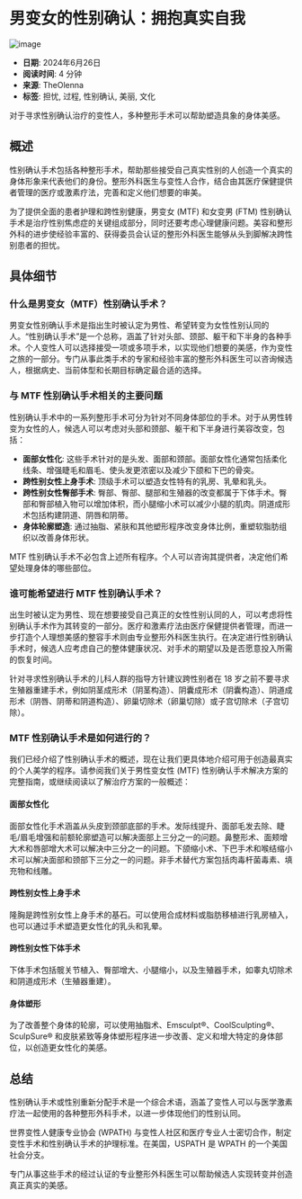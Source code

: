 # 男变女的性别确认：拥抱真实自我

![image](https://theolenna.com/wp-content/uploads/2024/06/tetiana-kobzeva-fKcKqbLgDS4-unsplash.jpg)

-   **日期**: 2024年6月26日
-   **阅读时间**: 4 分钟
-   **来源**: TheOlenna
-   **标签**: 担忧, 过程, 性别确认, 美丽, 文化

对于寻求性别确认治疗的变性人，多种整形手术可以帮助塑造具象的身体美感。

## 概述

性别确认手术包括各种整形手术，帮助那些接受自己真实性别的人创造一个真实的身体形象来代表他们的身份。整形外科医生与变性人合作，结合由其医疗保健提供者管理的医疗或激素疗法，完善和定义他们想要的审美。

为了提供全面的患者护理和跨性别健康，男变女 (MTF) 和女变男 (FTM) 性别确认手术是治疗性别焦虑症的关键组成部分，同时还要考虑心理健康问题。美容和整形外科的进步使经验丰富的、获得委员会认证的整形外科医生能够从头到脚解决跨性别患者的担忧。

## 具体细节

### 什么是男变女（MTF）性别确认手术？

男变女性别确认手术是指出生时被认定为男性、希望转变为女性性别认同的人。“性别确认手术”是一个总称，涵盖了针对头部、颈部、躯干和下半身的各种手术。个人变性人可以选择接受一项或多项手术，以实现他们想要的美感，作为变性之旅的一部分。专门从事此类手术的专家和经验丰富的整形外科医生可以咨询候选人，根据病史、当前体型和长期目标确定最合适的选择。

### 与 MTF 性别确认手术相关的主要问题

性别确认手术中的一系列整形手术可分为针对不同身体部位的手术。对于从男性转变为女性的人，候选人可以考虑对头部和颈部、躯干和下半身进行美容改变，包括：

-   **面部女性化**: 这些手术针对的是头发、面部和颈部。面部女性化通常包括柔化线条、增强睫毛和眉毛、使头发更浓密以及减少下颌和下巴的骨突。
-   **跨性别女性上身手术**: 顶级手术可以塑造女性特有的乳房、乳晕和乳头。
-   **跨性别女性臀部手术**: 臀部、臀部、腿部和生殖器的改变都属于下体手术。臀部和臀部植入物可以增加体积，而小腿缩小术可以减少小腿的肌肉。阴道成形术包括构建阴道、阴唇和阴蒂。
-   **身体轮廓塑造**: 通过抽脂、紧肤和其他塑形程序改变身体比例，重塑软脂肪组织以改善身体形状。

MTF 性别确认手术不必包含上述所有程序。个人可以咨询其提供者，决定他们希望处理身体的哪些部位。

### 谁可能希望进行 MTF 性别确认手术？

出生时被认定为男性、现在想要接受自己真正的女性性别认同的人，可以考虑将性别确认手术作为其转变的一部分。医疗和激素疗法由医疗保健提供者管理，而进一步打造个人理想美感的整容手术则由专业整形外科医生执行。在决定进行性别确认手术时，候选人应考虑自己的整体健康状况、对手术的期望以及是否愿意投入所需的恢复时间。

针对寻求性别确认手术的儿科人群的指导方针建议跨性别者在 18 岁之前不要寻求生殖器重建手术，例如阴茎成形术（阴茎构造）、阴囊成形术（阴囊构造）、阴道成形术（阴唇、阴蒂和阴道构造）、卵巢切除术（卵巢切除）或子宫切除术（子宫切除）。

### MTF 性别确认手术是如何进行的？

我们已经介绍了性别确认手术的概述，现在让我们更具体地介绍可用于创造最真实的个人美学的程序。请参阅我们关于男性变女性 (MTF) 性别确认手术解决方案的完整指南，或继续阅读以了解治疗方案的一般概述：

#### 面部女性化

面部女性化手术涵盖从头皮到颈部底部的手术。发际线提升、面部毛发去除、睫毛/眉毛增强和前额轮廓塑造可以解决面部上三分之一的问题。鼻整形术、面颊增大术和唇部增大术可以解决中三分之一的问题。下颌缩小术、下巴手术和喉结缩小术可以解决面部和颈部下三分之一的问题。非手术替代方案包括肉毒杆菌毒素、填充物和线雕。

#### 跨性别女性上身手术

隆胸是跨性别女性上身手术的基石。可以使用合成材料或脂肪移植进行乳房植入，也可以通过手术塑造更女性化的乳头和乳晕。

#### 跨性别女性下体手术

下体手术包括髋关节植入、臀部增大、小腿缩小，以及生殖器手术，如睾丸切除术和阴道成形术（生殖器重建）。

#### 身体塑形

为了改善整个身体的轮廓，可以使用抽脂术、Emsculpt®、CoolSculpting®、SculpSure® 和皮肤紧致等身体塑形程序进一步改善、定义和增大特定的身体部位，以创造更女性化的美感。

## 总结

性别确认手术或性别重新分配手术是一个综合术语，涵盖了变性人可以与医学激素疗法一起使用的各种整形外科手术，以进一步体现他们的性别认同。

世界变性人健康专业协会 (WPATH) 与变性人社区和医疗专业人士密切合作，制定变性手术和性别确认手术的护理标准。在美国，USPATH 是 WPATH 的一个美国社会分支。

专门从事这些手术的经过认证的专业整形外科医生可以帮助候选人实现转变并创造真正真实的美感。